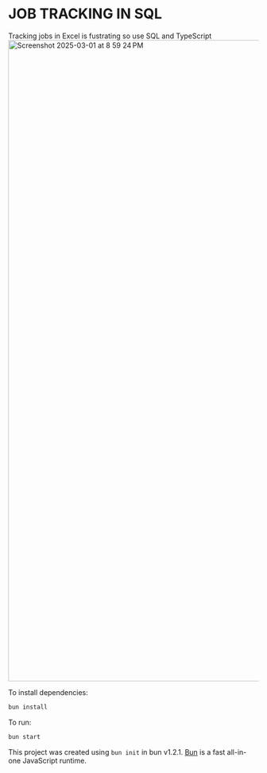 # JOB TRACKING IN SQL

Tracking jobs in Excel is fustrating so use SQL and TypeScript
<img width="1290" alt="Screenshot 2025-03-01 at 8 59 24 PM" src="https://github.com/user-attachments/assets/99b46937-c859-46bf-b376-e16540ab1673" />

To install dependencies:

```bash
bun install
```

To run:

```bash
bun start
```

This project was created using `bun init` in bun v1.2.1. [Bun](https://bun.sh) is a fast all-in-one JavaScript runtime.
